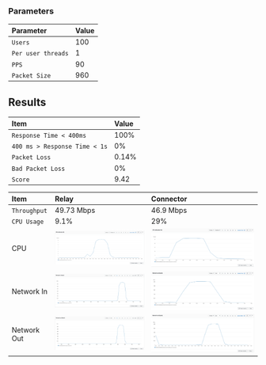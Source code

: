
### Parameters

| Parameter | Value                |
| :-------- |:------------------------- |
| `Users` | 100 |
| `Per user threads` | 1 |
| `PPS` | 90 |
| `Packet Size` | 960 |

## Results

|  Item | Value            |
| :------------------------- |:------------------------- |
| `Response Time < 400ms` | 100% |
| `400 ms > Response Time < 1s` | 0% | 
| `Packet Loss` | 0.14% |
| `Bad Packet Loss` | 0% |
| `Score` | 9.42 |

|  Item | Relay            | Connector |
| :------------------------- |:------------------------- |:------------------------- |
| `Throughput` | 49.73 Mbps | 46.9 Mbps |
| `CPU Usage` | 9.1% | 29% |
| CPU | ![](coturn/relay-cpu.png) |  ![](coturn/connector-cpu.png) |
| Network In | ![](coturn/relay-network-in.png) |  ![](coturn/connector-network-in.png) |
| Network Out | ![](coturn/relay-network-out.png) |  ![](coturn/connector-network-out.png) |